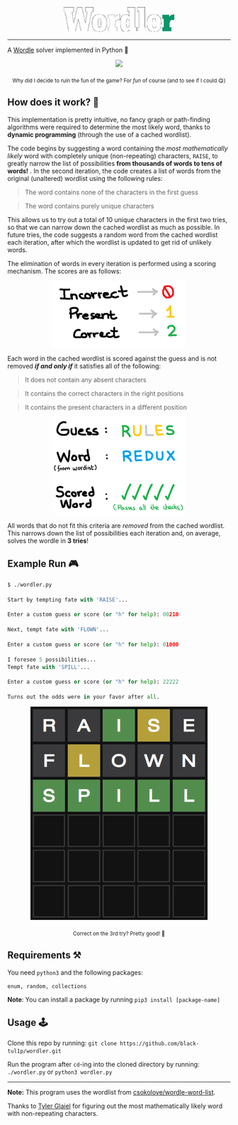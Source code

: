 <p align="center"> <img src="https://github.com/black-tul1p/wordler/blob/main/Images/logo.png" width="250" /> </p> <hr>

A [Wordle](https://www.nytimes.com/games/wordle/index.html) solver implemented in Python 🐍

<div align="center">
	<img src="https://upload.wikimedia.org/wikipedia/commons/thumb/e/ec/Wordle_196_example.svg/1200px-Wordle_196_example.svg.png" width="500" />
	<p align="center">
		<sub>
			Why did I decide to ruin the fun of the game? For <i>fun</i> of course (and to see if I could 😋)
		</sub>
	</p>
</div>

## How does it work? 🤔

This implementation is pretty intuitive, no fancy graph or path-finding algorithms were required to determine the most likely word, thanks to **dynamic programming** (through the use of a cached wordlist). 

The code begins by suggesting a word containing the _most mathematically likely_ word with completely unique (non-repeating) characters, `RAISE`, to greatly narrow the list of possibilities **from thousands of words to tens of words!** . In the second iteration, the code creates a list of words from the original (unaltered) wordlist using the following rules:
> The word contains none of the characters in the first guess

> The word contains purely unique characters

This allows us to try out a total of 10 unique characters in the first two tries, so that we can narrow down the cached wordlist as much as possible. In future tries, the code suggests a random word from the cached wordlist each iteration, after which the wordlist is updated to get rid of unlikely words. 

The elimination of words in every iteration is performed using a scoring mechanism. The scores are as follows:
<p align="center"> <img src="https://github.com/black-tul1p/wordler/blob/main/Images/Explanation_1.png" width="300" /> </p>

Each word in the cached wordlist is scored against the guess and is not removed ***if and only if*** it satisfies all of the following:
> It does not contain any absent characters

> It contains the correct characters in the right positions 

> It contains the present characters in a different position

<p align="center"> <img src="https://github.com/black-tul1p/wordler/blob/main/Images/Explanation_2.png" width="300" /> </p>

All words that do not fit this criteria are *removed* from the cached wordlist. This narrows down the list of possibilities each iteration and, on average, solves the wordle in **3 tries**! 

## Example Run 🎮
```python
$ ./wordler.py

Start by tempting fate with 'RAISE'...

Enter a custom guess or score (or "h" for help): 00210

Next, tempt fate with 'FLOWN'...

Enter a custom guess or score (or "h" for help): 01000

I foresee 5 possibilities...
Tempt fate with 'SPILL'...

Enter a custom guess or score (or "h" for help): 22222

Turns out the odds were in your favor after all.
```
<div align="center">
	<img src="https://github.com/black-tul1p/wordler/blob/main/Images/solve.png" width="400" />
	<p align="center">
		<sub>
			Correct on the 3rd try? Pretty good! 🤑
		</sub>
	</p>
</div>

## Requirements ⚒️
You need `python3` and the following packages:
```
enum, random, collections
```

**Note**: You can install a package by running `pip3 install [package-name]`

## Usage 🕹️
Clone this repo by running: `git clone https://github.com/black-tul1p/wordler.git`

Run the program after `cd`-ing into the cloned directory by running: `./wordler.py` or `python3 wordler.py`

<hr>
<p> <b>Note:</b> This program uses the wordlist from <a href="https://github.com/csokolove/wordle-word-list/blob/main/wordlist.csv">csokolove/wordle-word-list</a>. </p>
<p> Thanks to <a href = "https://medium.com/@tglaiel/the-mathematically-optimal-first-guess-in-wordle-cbcb03c19b0a">Tyler Glaiel</a> for figuring out the most mathematically likely word with non-repeating characters.</p> 

